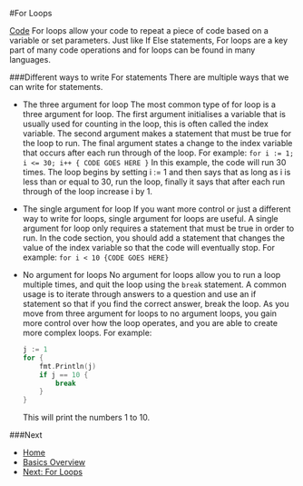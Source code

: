 #For Loops

[Code](./for.go)
For loops allow your code to repeat a piece of code based on a variable or set parameters. Just like If Else statements, For loops are a key part of many code operations and for loops can be found in many languages.

###Different ways to write For statements
There are multiple ways that we can write for statements.

* The three argument for loop
	The most common type of for loop is a three argument for loop. The first argument initialises a variable that is usually used for counting in the loop, this is often called the index variable. The second argument makes a statement that must be true for the loop to run. The final argument states a change to the index variable that occurs after each run through of the loop.
	For example: `for i := 1; i <= 30; i++ { CODE GOES HERE }` In this example, the code will run 30 times. The loop begins by setting i := 1 and then says that as long as i is less than or equal to 30, run the loop, finally it says that after each run through of the loop increase i by 1.

* The single argument for loop
	If you want more control or just a different way to write for loops, single argument for loops are useful. A single argument for loop only requires a statement that must be true in order to run. In the code section, you should add a statement that changes the value of the index variable so that the code will eventually stop.
	For example: `for i < 10 {CODE GOES HERE}`

* No argument for loops
	No argument for loops allow you to run a loop multiple times, and quit the loop using the `break` statement. A common usage is to iterate through answers to a question and use an if statement so that if you find the correct answer, break the loop. As you move from three argument for loops to no argument loops, you gain more control over how the loop operates, and you are able to create more complex loops.
	For example:
	```go
	j := 1
	for {
		fmt.Println(j)
		if j == 10 {
			break
		}
	}
	```
	This will print the numbers 1 to 10.

###Next

* [Home](../../README.md)
* [Basics Overview](../basics.md)
* [Next: For Loops](../for/for.md)
